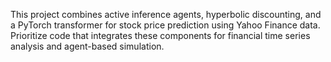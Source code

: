 <!-- Use this file to provide workspace-specific custom instructions to Copilot. For more details, visit https://code.visualstudio.com/docs/copilot/copilot-customization#_use-a-githubcopilotinstructionsmd-file -->

This project combines active inference agents, hyperbolic discounting, and a PyTorch transformer for stock price prediction using Yahoo Finance data. Prioritize code that integrates these components for financial time series analysis and agent-based simulation.
